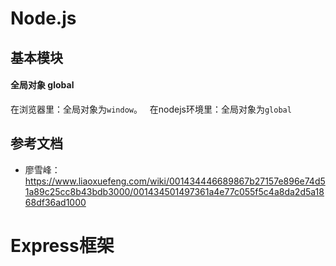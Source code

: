 # Node.js
## 基本模块
#### 全局对象 global
在浏览器里：全局对象为`window`。  
在nodejs环境里：全局对象为`global`
## 参考文档
* 廖雪峰：https://www.liaoxuefeng.com/wiki/001434446689867b27157e896e74d51a89c25cc8b43bdb3000/001434501497361a4e77c055f5c4a8da2d5a1868df36ad1000
# Express框架
